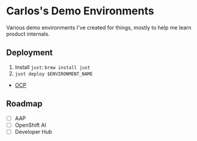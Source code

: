 # Carlos's Demo Environments

Various demo environments I've created for things, mostly to help me learn
product internals.

## Deployment

1. Install `just`: `brew install just`
2. `just deploy $ENVIRONMENT_NAME`

- [OCP](./ocp)

## Roadmap

- [ ] AAP
- [ ] OpenShift AI
- [ ] Developer Hub
